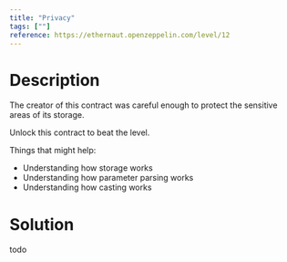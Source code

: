 ```yaml
---
title: "Privacy"
tags: [""]
reference: https://ethernaut.openzeppelin.com/level/12
---
```


# Description

The creator of this contract was careful enough to protect the sensitive areas of its storage.

Unlock this contract to beat the level.

Things that might help:

- Understanding how storage works
- Understanding how parameter parsing works
- Understanding how casting works

# Solution

todo
